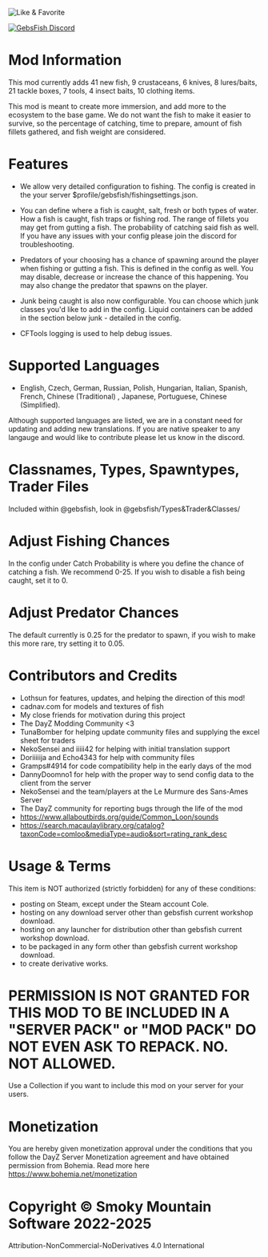 ![Like & Favorite](https://i.imgur.com/3rhti8A.gif)

[![GebsFish Discord](https://i.imgur.com/4IyA522.png)](https://discord.gg/G8uSGZ8yyf)

# Mod Information
This mod currently adds 41 new fish, 9 crustaceans, 6 knives, 8 lures/baits, 21 tackle boxes, 7 tools, 4 insect baits, 10 clothing items.

This mod is meant to create more immersion, and add more to the ecosystem to the base game. We do not want the fish to make it easier to survive, so the percentage of catching, time to prepare, amount of fish fillets gathered, and fish weight are considered. 

# Features

- We allow very detailed configuration to fishing. The config is created in the your server $profile/gebsfish/fishingsettings.json. 


- You can define where a fish is caught, salt, fresh or both types of water. How a fish is caught, fish traps or fishing rod. The range of fillets you may get from gutting a fish. The probability of catching said fish as well. If you have any issues with your config please join the discord for troubleshooting. 


- Predators of your choosing has a chance of spawning around the player when fishing or gutting a fish. This is defined in the config as well. You may disable, decrease or increase the chance of this happening. You may also change the predator that spawns on the player.


- Junk being caught is also now configurable. You can choose which junk classes you'd like to add in the config. Liquid containers can be added in the section below junk - detailed in the config.


- CFTools logging is used to help debug issues.

# Supported Languages
- English, Czech, German, Russian, Polish, Hungarian, Italian, Spanish, French, Chinese (Traditional) , Japanese, Portuguese, Chinese (Simplified). 


Although supported languages are listed, we are in a constant need for updating and adding new translations. If you are native speaker to any langauge and would like to contribute please let us know in the discord.

# Classnames, Types, Spawntypes, Trader Files
Included within @gebsfish, look in @gebsfish/Types&Trader&Classes/

# Adjust Fishing Chances
In the config under Catch Probability is where you define the chance of catching a fish. We recommend 0-25. If you wish to disable a fish being caught, set it to 0.


# Adjust Predator Chances
The default currently is 0.25 for the predator to spawn, if you wish to make this more rare, try setting it to 0.05.

#  Contributors and Credits
- Lothsun for features, updates, and helping the direction of this mod! 
- cadnav.com for models and textures of fish
- My close friends for motivation during this project
- The DayZ Modding Community <3 
- TunaBomber for helping update community files and supplying the excel sheet for traders
- NekoSensei and iiiii42 for helping with initial translation support
- Doriiiiija and Echo4343 for help with community files
- Gramps#4914 for code compatibility help in the early days of the mod 
- DannyDoomno1 for help with the proper way to send config data to the client from the server
- NekoSensei and the team/players at the Le Murmure des Sans-Ames Server
- The DayZ community for reporting bugs through the life of the mod
- https://www.allaboutbirds.org/guide/Common_Loon/sounds
- https://search.macaulaylibrary.org/catalog?taxonCode=comloo&mediaType=audio&sort=rating_rank_desc

# Usage & Terms
This item is NOT authorized (strictly forbidden) for any of these conditions:
- posting on Steam, except under the Steam account Cole.
- hosting on any download server other than gebsfish current workshop download.
- hosting on any launcher for distribution other than gebsfish  current workshop download.
- to be packaged in any form other than gebsfish current workshop download.
- to create derivative works.

# PERMISSION IS NOT GRANTED FOR THIS MOD TO BE INCLUDED IN A "SERVER PACK" or "MOD PACK" DO NOT EVEN ASK TO REPACK. NO. NOT ALLOWED.
Use a Collection if you want to include this mod on your server for your users. 

# Monetization
You are hereby given monetization approval under the conditions that you follow the DayZ Server Monetization agreement and have obtained permission from Bohemia. Read more here https://www.bohemia.net/monetization

# Copyright © Smoky Mountain Software 2022-2025
Attribution-NonCommercial-NoDerivatives 4.0 International

